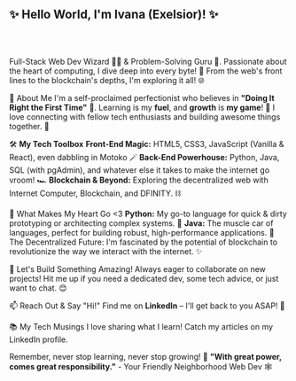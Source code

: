 ## ✨ Hello World, I'm **Ivana (Exelsior)**! ✨</p><br>

Full-Stack Web Dev Wizard 🧙‍♀️ & Problem-Solving Guru 🧠. Passionate about the heart of computing, I dive deep into every byte! 🚀 From the web's front lines to the blockchain's depths, I'm exploring it all! 🌐

🚀 About Me
I'm a self-proclaimed perfectionist who believes in **"Doing It Right the First Time"** 💯. Learning is my **fuel**, and **growth** is **my game**! 💪 I love connecting with fellow tech enthusiasts and building awesome things together. 🤝

🛠️ **My Tech Toolbox**
**Front-End Magic:** HTML5, CSS3, JavaScript (Vanilla & React), even dabbling in Motoko 🪄
**Back-End Powerhouse:** Python, Java, SQL (with pgAdmin), and whatever else it takes to make the internet go vroom! 🏎️
**Blockchain & Beyond:** Exploring the decentralized web with Internet Computer, Blockchain, and DFINITY. ⛓️

💖 What Makes My Heart Go <3
**Python:** My go-to language for quick & dirty prototyping or architecting complex systems. 🐍
**Java:** The muscle car of languages, perfect for building robust, high-performance applications. 💪
The Decentralized Future: I'm fascinated by the potential of blockchain to revolutionize the way we interact with the internet. ✨

🤝 Let's Build Something Amazing!
Always eager to collaborate on new projects! Hit me up if you need a dedicated dev, some tech advice, or just want to chat. 😊

📫 Reach Out & Say "Hi!"
Find me on **LinkedIn** – I'll get back to you ASAP! 💌

📚 My Tech Musings
I love sharing what I learn! Catch my articles on my LinkedIn profile.

Remember, never stop learning, never stop growing! 🚀
**"With great power, comes great responsibility."** - Your Friendly Neighborhood Web Dev 🕸️
